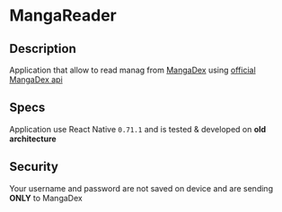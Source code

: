 # MangaReader

## Description

Application that allow to read manag from [MangaDex](https://mangadex.org/) using [official MangaDex api](https://api.mangadex.org/docs/)

## Specs

Application use React Native ``0.71.1`` and is tested & developed on **old architecture**

## Security

Your username and password are not saved on device and are sending **ONLY** to MangaDex
